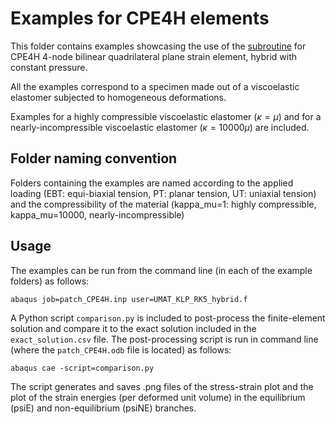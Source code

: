 # Examples for CPE4H elements

This folder contains examples showcasing the use of the [subroutine](/UMAT_KLP_RK5_hybrid.f) for CPE4H 4-node bilinear quadrilateral plane strain element, hybrid with constant pressure.

All the examples correspond to a specimen made out of a viscoelastic elastomer subjected to homogeneous deformations. 

Examples for a highly compressible viscoelastic elastomer ($\kappa=\mu$) and for a nearly-incompressible viscoelastic elastomer ($\kappa=10000\mu$) are included.

## Folder naming convention

Folders containing the examples are named according to the applied loading (EBT: equi-biaxial tension, PT: planar tension, UT: uniaxial tension) and the compressibility of the material (kappa_mu=1: highly compressible, kappa_mu=10000, nearly-incompressible)

## Usage

The examples can be run from the command line (in each of the example folders) as follows:
```
abaqus job=patch_CPE4H.inp user=UMAT_KLP_RK5_hybrid.f
```

A Python script `comparison.py` is included to post-process the finite-element solution and compare it to the exact solution included in the `exact_solution.csv` file. The post-processing script is run in command line (where the `patch_CPE4H.odb` file is located) as follows:
```
abaqus cae -script=comparison.py
```
The script generates and saves .png files of the stress-strain plot and the plot of the strain energies (per deformed unit volume) in the equilibrium (psiE) and non-equilibrium (psiNE) branches. 